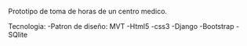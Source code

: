 Prototipo de toma de horas de un centro medico.

Tecnologia:
-Patron de diseño: MVT
-Html5
-css3
-Django
-Bootstrap
-SQlite
